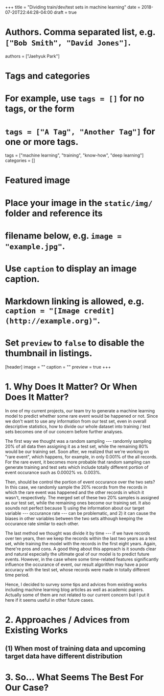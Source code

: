 +++
title = "Dividing train/dev/test sets in machine learning"
date = 2018-07-20T22:44:28-04:00
draft = true 

# Authors. Comma separated list, e.g. `["Bob Smith", "David Jones"]`.
authors = ["Jaehyuk Park"]

# Tags and categories
# For example, use `tags = []` for no tags, or the form 
# `tags = ["A Tag", "Another Tag"]` for one or more tags.
tags = ["machine learning", "training", "know-how", "deep learning"]
categories = []

# Featured image
# Place your image in the `static/img/` folder and reference its 
# filename below, e.g. `image = "example.jpg"`.
# Use `caption` to display an image caption.
#   Markdown linking is allowed, e.g. `caption = "[Image credit](http://example.org)"`.
# Set `preview` to `false` to disable the thumbnail in listings.
[header]
image = ""
caption = ""
preview = true
+++

# 1. Why Does It Matter? Or When Does It Matter?

In one of my current projects, our team try to generate a machine learning model
to predict whether some rare event would be happened or not.
Since we don't want to use any information from our test set, even in overall 
descriptive statistics, how to divide our whole dataset into training / test 
sets becomes one of our concern before further analyses. 

The first way we thought was a random sampling --- randomly sampling 20% of
all data then assigning it as a test set, while the remaining 80% would be 
our training set. Soon after, we realized that we're working on "rare event", 
which happens, for example, in only 0.001% of the all records. 
For the rare event, it becomes more probable that 
random sampling can generate training and test sets which include totally 
different portion of event occurance such as 0.0002% vs. 0.003%. 

Then, should be control the portion of event occurance over the two sets?
In this case, we randomly sample the 20% records from the records in which
the rare event was happened and the other records in which it wasn't,
respectively. The merged set of these two 20% samples is assigned as our 
test set, while the remaining ones become our training set. 
It also sounds not perfect because 1) using the information about
our target variable --- occurance rate --- can be problematic, and
2) it can cause the biases in other variables between the two sets
although keeping the occurance rate similar to each other. 

The last method we thought was divide it by time --- if we have records over
ten years, then we keep the records within the last two years as a test set, 
while training the model with the records in the first eight years.
Again, there're pros and cons. A good thing about this approach is 
it sounds clear and natural especially the ultimate goal of our model
is to predict future events. However, in the case where 
some time-related features significantly influence the occurance 
of event, our result algorithm may have a poor accuracy with 
the test set, whose records were made in totally different time period. 

Hence, I decided to survey some tips and advices from existing works 
including machine learning blog articles as well as academic papers. 
Actually some of them are not related to our current concern but I 
put it here if it seems useful in other future cases.

# 2. Approaches / Advices from Existing Works

## (1) When most of training data and upcoming target data have different distribution


# 3. So... What Seems The Best For Our Case?

 

